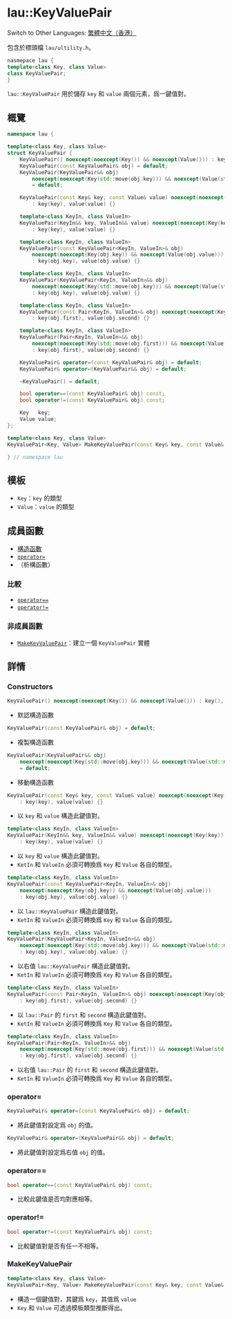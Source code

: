 # lau::KeyValuePair

Switch to Other Languages: [繁體中文（香港）](KeyValuePair_zh.md)

包含於標頭檔 `lau/ultility.h`。

```c++
nasmepace lau {
template<class Key, class Value>
class KeyValuePair;
}
```

`lau::KeyValuePair` 用於儲存 `key` 和 `value` 兩個元素，爲一鍵值對。

## 概覽
```c++
namespace lau {

template<class Key, class Value>
struct KeyValuePair {
    KeyValuePair() noexcept(noexcept(Key()) && noexcept(Value())) : key(), value() {}
    KeyValuePair(const KeyValuePair& obj) = default;
    KeyValuePair(KeyValuePair&& obj)
        noexcept(noexcept(Key(std::move(obj.key))) && noexcept(Value(std::move(obj.value))))
        = default;

    KeyValuePair(const Key& key, const Value& value) noexcept(noexcept(Key(key)) && noexcept(Value(value)))
        : key(key), value(value) {}

    template<class KeyIn, class ValueIn>
    KeyValuePair(KeyIn&& key, ValueIn&& value) noexcept(noexcept(Key(key)) && noexcept(Value(value)))
        : key(key), value(value) {}

    template<class KeyIn, class ValueIn>
    KeyValuePair(const KeyValuePair<KeyIn, ValueIn>& obj)
        noexcept(noexcept(Key(obj.key)) && noexcept(Value(obj.value)))
        : key(obj.key), value(obj.value) {}

    template<class KeyIn, class ValueIn>
    KeyValuePair(KeyValuePair<KeyIn, ValueIn>&& obj)
        noexcept(noexcept(Key(std::move(obj.key))) && noexcept(Value(std::move(obj.value))))
        : key(obj.key), value(obj.value) {}

    template<class KeyIn, class ValueIn>
    KeyValuePair(const Pair<KeyIn, ValueIn>& obj) noexcept(noexcept(Key(obj.first)) && noexcept(Value(obj.second)))
        : key(obj.first), value(obj.second) {}

    template<class KeyIn, class ValueIn>
    KeyValuePair(Pair<KeyIn, ValueIn>&& obj)
        noexcept(noexcept(Key(std::move(obj.first))) && noexcept(Value(std::move(obj.second))))
        : key(obj.first), value(obj.second) {}

    KeyValuePair& operator=(const KeyValuePair& obj) = default;
    KeyValuePair& operator=(KeyValuePair&& obj) = default;

    ~KeyValuePair() = default;

    bool operator==(const KeyValuePair& obj) const;
    bool operator!=(const KeyValuePair& obj) const;

    Key   key;
    Value value;
};

template<class Key, class Value>
KeyValuePair<Key, Value> MakeKeyValuePair(const Key& key, const Value& value);

} // namespace lau
```

## 模板
- `Key`：`key` 的類型
- `Value`：`value` 的類型

## 成員函數
- [構造函數](#Constructors)
- [`operator=`](#operator=)
- （析構函數）

### 比較
- [`operator==`](#operator==)
- [`operator!=`](#operator!=)

### 非成員函數
- [`MakeKeyValuePair`](#MakeKeyValuePair)：建立一個 `KeyValuePair` 實體

## 詳情
### <span id="Constructors">Constructors</span>
```c++
KeyValuePair() noexcept(noexcept(Key()) && noexcept(Value())) : key(), value() {}
```
- 默認構造函數

```c++
KeyValuePair(const KeyValuePair& obj) = default;
```
- 複製構造函數

```c++
KeyValuePair(KeyValuePair&& obj)
    noexcept(noexcept(Key(std::move(obj.key))) && noexcept(Value(std::move(obj.value))))
    = default;
```
- 移動構造函數

```c++
KeyValuePair(const Key& key, const Value& value) noexcept(noexcept(Key(key)) && noexcept(Value(value)))
    : key(key), value(value) {}
```
- 以 `key` 和 `value` 構造此鍵值對。

```c++
template<class KeyIn, class ValueIn>
KeyValuePair(KeyIn&& key, ValueIn&& value) noexcept(noexcept(Key(key)) && noexcept(Value(value)))
    : key(key), value(value) {}
```
- 以 `key` 和 `value` 構造此鍵值對。
- `KetIn` 和 `ValueIn` 必須可轉換爲 `Key` 和 `Value` 各自的類型。

```c++
template<class KeyIn, class ValueIn>
KeyValuePair(const KeyValuePair<KeyIn, ValueIn>& obj)
    noexcept(noexcept(Key(obj.key)) && noexcept(Value(obj.value)))
    : key(obj.key), value(obj.value) {}
```
- 以 `lau::KeyValuePair` 構造此鍵值對。
- `KetIn` 和 `ValueIn` 必須可轉換爲 `Key` 和 `Value` 各自的類型。

```c++
template<class KeyIn, class ValueIn>
KeyValuePair(KeyValuePair<KeyIn, ValueIn>&& obj)
    noexcept(noexcept(Key(std::move(obj.key))) && noexcept(Value(std::move(obj.value))))
    : key(obj.key), value(obj.value) {}
```
- 以右值 `lau::KeyValuePair` 構造此鍵值對。
- `KetIn` 和 `ValueIn` 必須可轉換爲 `Key` 和 `Value` 各自的類型。

```c++
template<class KeyIn, class ValueIn>
KeyValuePair(const Pair<KeyIn, ValueIn>& obj) noexcept(noexcept(Key(obj.first)) && noexcept(Value(obj.second)))
    : key(obj.first), value(obj.second) {}
```
- 以 `lau::Pair` 的 `first` 和 `second` 構造此鍵值對。
- `KetIn` 和 `ValueIn` 必須可轉換爲 `Key` 和 `Value` 各自的類型。

```c++
template<class KeyIn, class ValueIn>
KeyValuePair(Pair<KeyIn, ValueIn>&& obj)
    noexcept(noexcept(Key(std::move(obj.first))) && noexcept(Value(std::move(obj.second))))
    : key(obj.first), value(obj.second) {}
```
- 以右值 `lau::Pair` 的 `first` 和 `second` 構造此鍵值對。
- `KetIn` 和 `ValueIn` 必須可轉換爲 `Key` 和 `Value` 各自的類型。

### <span id="operator=">operator=</span>
```c++
KeyValuePair& operator=(const KeyValuePair& obj) = default;
```
- 將此鍵值對設定爲 `obj` 的值。

```c++
KeyValuePair& operator=(KeyValuePair&& obj) = default;
```
- 將此鍵值對設定爲右值 `obj` 的值。

### <span id="operator==">operator==</span>
```c++
bool operator==(const KeyValuePair& obj) const;
```
- 比較此鍵值是否均對應相等。

### <span id="operator!=">operator!=</span>
```c++
bool operator!=(const KeyValuePair& obj) const;
```
- 比較鍵值對是否有任一不相等。

### <span id="MakeKeyValuePair">MakeKeyValuePair</span>
```c++
template<class Key, class Value>
KeyValuePair<Key, Value> MakeKeyValuePair(const Key& key, const Value& value);
```
- 構造一個鍵值對，其鍵爲 `key`，其值爲 `value`
- `Key` 和 `Value` 可透過模板類型推斷得出。
